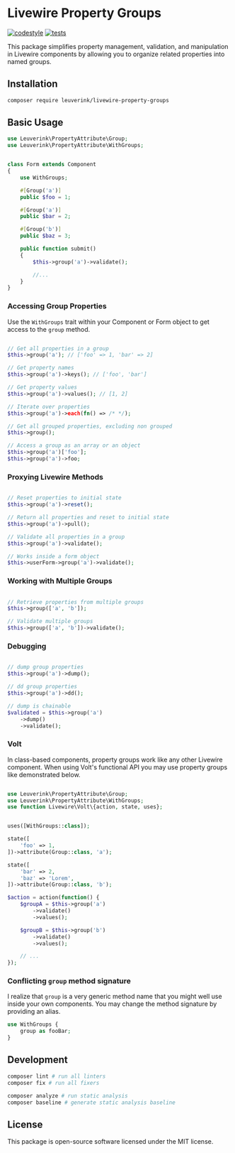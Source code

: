 # Livewire Property Groups

[![codestyle](https://github.com/gwleuverink/livewire-property-groups/actions/workflows/codestyle.yml/badge.svg)](https://github.com/gwleuverink/livewire-property-groups/actions/workflows/codestyle.yml)
[![tests](https://github.com/gwleuverink/livewire-property-groups/actions/workflows/tests.yml/badge.svg)](https://github.com/gwleuverink/livewire-property-groups/actions/workflows/tests.yml)

This package simplifies property management, validation, and manipulation in Livewire components by allowing you to organize related properties into named groups.

## Installation

```bash
composer require leuverink/livewire-property-groups
```

## Basic Usage

```php
use Leuverink\PropertyAttribute\Group;
use Leuverink\PropertyAttribute\WithGroups;


class Form extends Component
{
    use WithGroups;

    #[Group('a')]
    public $foo = 1;

    #[Group('a')]
    public $bar = 2;

    #[Group('b')]
    public $baz = 3;

    public function submit()
    {
        $this->group('a')->validate();

        //...
    }
}


```

### Accessing Group Properties

Use the `WithGroups` trait within your Component or Form object to get access to the `group` method.

```php

// Get all properties in a group
$this->group('a'); // ['foo' => 1, 'bar' => 2]

// Get property names
$this->group('a')->keys(); // ['foo', 'bar']

// Get property values
$this->group('a')->values(); // [1, 2]

// Iterate over properties
$this->group('a')->each(fn() => /* */);

// Get all grouped properties, excluding non grouped
$this->group();

// Access a group as an array or an object
$this->group('a')['foo'];
$this->group('a')->foo;

```

### Proxying Livewire Methods

```php

// Reset properties to initial state
$this->group('a')->reset();

// Return all properties and reset to initial state
$this->group('a')->pull();

// Validate all properties in a group
$this->group('a')->validate();

// Works inside a form object
$this->userForm->group('a')->validate();

```

### Working with Multiple Groups

```php

// Retrieve properties from multiple groups
$this->group(['a', 'b']);

// Validate multiple groups
$this->group(['a', 'b'])->validate();

```

### Debugging

```php

// dump group properties
$this->group('a')->dump();

// dd group properties
$this->group('a')->dd();

// dump is chainable
$validated = $this->group('a')
    ->dump()
    ->validate();

```

### Volt

In class-based components, property groups work like any other Livewire component.
When using Volt's functional API you may use property groups like demonstrated below.

```php

use Leuverink\PropertyAttribute\Group;
use Leuverink\PropertyAttribute\WithGroups;
use function Livewire\Volt\{action, state, uses};


uses([WithGroups::class]);

state([
    'foo' => 1,
])->attribute(Group::class, 'a');

state([
    'bar' => 2,
    'baz' => 'Lorem',
])->attribute(Group::class, 'b');

$action = action(function() {
    $groupA = $this->group('a')
        ->validate()
        ->values();

    $groupB = $this->group('b')
        ->validate()
        ->values();

    // ...
});

```

### Conflicting `group` method signature

I realize that `group` is a very generic method name that you might well use inside your own components.
You may change the method signature by providing an alias.

```php
use WithGroups {
    group as fooBar;
}
```

## Development

```bash
composer lint # run all linters
composer fix # run all fixers

composer analyze # run static analysis
composer baseline # generate static analysis baseline
```

## License

This package is open-source software licensed under the MIT license.
